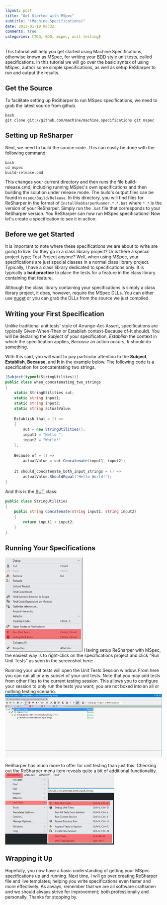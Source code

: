 ```yaml
---
layout: post
title: "Get Started with MSpec"
subtitle: "(Machine.Specifications)"
date: 2013-01-19 08:32
comments: true
categories: [TDD, BDD, mspec, unit testing]
---
```

This tutorial will help you get started using Machine.Specifications, otherwise known as MSpec,
for writing your <abbr title="Behavioral driven development">BDD</abbr> style unit tests, called specifications. In this tutorial we will go over the basic syntax of using MSpec, author some simple specifications, as well as setup ReSharper to run and output the results. <!--More-->

Get the Source
---------------------------
To facilitate setting up ReSharper to run MSpec specifications, we need to grab the latest source from github.

```
bash
git clone git://github.com/machine/machine.specifications.git mspec
```

Setting up ReSharper
----------------------------
Next, we need to build the source code. This can easily be done with the following command:

```
bash
cd mspec
build-release.cmd
```

This changes your current directory and then runs the file build-release.cmd; including running MSpec's own specifications and
then building the solution under release mode. The build's output files can be found in `mspec/Build/Release`. In this
directory, you will find files for ReSharper in the format of `InstallReSharperRunner.*.*.bat` where `*.*` is the
version of your ReSharper. Simply run the `.bat` file that corresponds to your ReSharper version. You ReSharper can
now run MSpec specifications! Now let's create a specification to see it in action.

Before we get Started
---------------------------
It is important to note where these specifications we are about to write are going to live. Do they go in a
class library project? Or is there a special project type; Test Project anyone? Well, when using MSpec,
your specifications are just special classes in a normal class library project. Typically,
I have a class library dedicated to specifications only. It is typically a **bad practice** to place the
tests for a feature in the class library containing that feature.

Although the class library containing your specifications is simply a class library project, it does, however,
require the MSpec DLLs. You can either use [nuget](http://nuget.org/) or you can grab the DLLs from the source we
just compiled.

Writing your First Specification
--------------------------------
Unlike traditional unit tests' style of Arrange-Act-Assert, specifications are typically Given-When-Then or
Establish context-Because of-It should). You will be declaring the *Subject* of your specification,
*Establish* the context in which the specification applies, *Because* an action occurs, *It* should do something.

With this said, you will want to pay particular attention to the **Subject**, **Establish**, **Because**, and **It** in the example below. The following code is a specification for concatentating two strings.
``` csharp
[Subject(typeof(StringUtilties))]
public class when_concatenating_two_strings
{
    static StringUtilities sut;
    static string input1;
    static string input2;
    static string actualValue;

    Establish that = () =>
    {
        sut = new StringUtilities();
        input1 = "Hello ";
        input2 = "World!"
    };

    Because of = () =>
        actualValue = sut.Concatenate(input1, input2);

    It should_concatenate_both_input_strings = () =>
        actualValue.ShouldEqual("Hello World!");
}
```

And this is the <abbr title="Subject under test">SUT</abbr> class:

``` csharp
public class StringUtilities
{
    public string Concatenate(string input1, string input2)
    {
        return input1 + input2;
    }
}
```

Running Your Specifications
---------------------------
<p class="clearfix">
<img class="img-polaroid pull-right" src="/images/posts/2013-01-19-getting-started-with-mspec-machine-dot-specifications/run-unit-tests-resharper-right-click-menu_resized.png" /> Having setup ReSharper with MSpec, the easiest way is to right-click on the specifications project and click "Run Unit Tests" as seen in the screenshot here:
</p>

<p class="clearfix">
Running your unit tests will open the Unit Tests Session window. From here you can run all or any subset of your unit tests. Note that you may add tests from other files to the current testing session. This allows you to configure your session to only run the tests you want; you are not boxed into an all or nothing testing scenario.
<img class="im-polaroid pull-left" src="/images/posts/2013-01-19-getting-started-with-mspec-machine-dot-specifications/unit-test-sessions.png" />
</p>

<p class="clearfix">
ReSharper has much more to offer for unit testing than just this. Checking out the ReSharper menu item reveals quite a bit of additional functionality.
<img class="im-polaroid pull-right" src="/images/posts/2013-01-19-getting-started-with-mspec-machine-dot-specifications/resharper-unit-tests-menu_resized.png" />
</p>

Wrapping it Up
----------------------
Hopefully, you now have a basic understanding of getting your MSpec specifications up and running. Next time, I will go over creating ReSharper file and live templates; helping you write specifications even faster and more effectively. As always, remember that we are all software craftsmen and we should always strive for improvement; both professionally and personally. Thanks for stopping by.